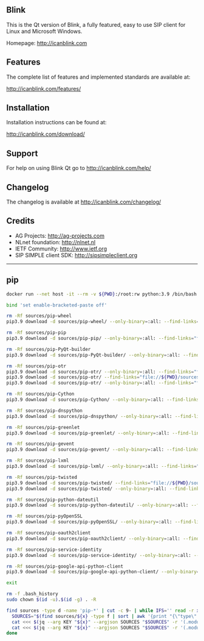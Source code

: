 ## Blink
This is the Qt version of Blink, a fully featured, easy to use SIP client
for Linux and Microsoft Windows.

Homepage: http://icanblink.com

## Features

The complete list of features and implemented standards are available at:

http://icanblink.com/features/

## Installation

Installation instructions can be found at:

http://icanblink.com/download/

## Support

For help on using Blink Qt go to http://icanblink.com/help/

## Changelog

The changelog is available at http://icanblink.com/changelog/

## Credits

 * AG Projects: http://ag-projects.com
 * NLnet foundation: http://nlnet.nl
 * IETF Community: http://www.ietf.org
 * SIP SIMPLE client SDK: http://sipsimpleclient.org

------

## pip
```bash
docker run --net host -it --rm -v ${PWD}:/root:rw python:3.9 /bin/bash -l

bind 'set enable-bracketed-paste off'

rm -Rf sources/pip-wheel
pip3.9 download -d sources/pip-wheel/ --only-binary=:all: --find-links="file://${PWD}/sources/pip-wheel" "wheel"

rm -Rf sources/pip-pip
pip3.9 download -d sources/pip-pip/ --only-binary=:all: --find-links="file://${PWD}/sources/pip-pip" "pip"

rm -Rf sources/pip-PyQt-builder
pip3.9 download -d sources/pip-PyQt-builder/ --only-binary=:all: --find-links="file://${PWD}/sources/pip-PyQt-builder" "PyQt-builder"

rm -Rf sources/pip-otr
pip3.9 download -d sources/pip-otr/ --only-binary=:all: --find-links="file://${PWD}/sources/pip-otr" "zope.interface"
pip3.9 download -d sources/pip-otr/ --find-links="file://${PWD}/sources/pip-otr" "gmpy2"
pip3.9 download -d sources/pip-otr/ --only-binary=:all: --find-links="file://${PWD}/sources/pip-otr" "cryptography"

rm -Rf sources/pip-Cython
pip3.9 download -d sources/pip-Cython/ --only-binary=:all: --find-links="file://${PWD}/sources/pip-Cython" "Cython"

rm -Rf sources/pip-dnspython
pip3.9 download -d sources/pip-dnspython/ --only-binary=:all: --find-links="file://${PWD}/sources/pip-dnspython" "dnspython"

rm -Rf sources/pip-greenlet
pip3.9 download -d sources/pip-greenlet/ --only-binary=:all: --find-links="file://${PWD}/sources/pip-greenlet" "greenlet"

rm -Rf sources/pip-gevent
pip3.9 download -d sources/pip-gevent/ --only-binary=:all: --find-links="file://${PWD}/sources/pip-gevent" "gevent"

rm -Rf sources/pip-lxml
pip3.9 download -d sources/pip-lxml/ --only-binary=:all: --find-links="file://${PWD}/sources/pip-lxml" "lxml"

rm -Rf sources/pip-twisted
pip3.9 download -d sources/pip-twisted/ --find-links="file://${PWD}/sources/pip-twisted" "m2r"
pip3.9 download -d sources/pip-twisted/ --only-binary=:all: --find-links="file://${PWD}/sources/pip-twisted" "twisted"

rm -Rf sources/pip-python-dateutil
pip3.9 download -d sources/pip-python-dateutil/ --only-binary=:all: --find-links="file://${PWD}/sources/pip-python-dateutil" "python-dateutil"

rm -Rf sources/pip-pyOpenSSL
pip3.9 download -d sources/pip-pyOpenSSL/ --only-binary=:all: --find-links="file://${PWD}/sources/pip-pyOpenSSL" "pyOpenSSL"

rm -Rf sources/pip-oauth2client
pip3.9 download -d sources/pip-oauth2client/ --only-binary=:all: --find-links="file://${PWD}/sources/pip-oauth2client" "oauth2client"

rm -Rf sources/pip-service-identity
pip3.9 download -d sources/pip-service-identity/ --only-binary=:all: --find-links="file://${PWD}/sources/pip-service-identity" "service-identity"

rm -Rf sources/pip-google-api-python-client
pip3.9 download -d sources/pip-google-api-python-client/ --only-binary=:all: --find-links="file://${PWD}/sources/pip-google-api-python-client" "google-api-python-client"

exit

rm -f .bash_history
sudo chown $(id -u).$(id -g) . -R

find sources -type d -name 'pip-*' | cut -c 9- | while IFS='' read -r x; do
  SOURCES="$(find sources/${x} -type f | sort | awk '{print "{\"type\": \"file\", \"path\": \""$0"\"}"}' | jq -s -r -c '.')"
  cat <<< $(jq --arg KEY "${x}" --argjson SOURCES "$SOURCES" -r '(.modules[] | select(.name == $KEY).sources) = $SOURCES' com.icanblink.blink.json) > com.icanblink.blink.json
  cat <<< $(jq --arg KEY "${x}" --argjson SOURCES "$SOURCES" -r '(.modules[] | .modules[]? | select(.name == $KEY).sources) = $SOURCES' com.icanblink.blink.json) > com.icanblink.blink.json
done

```
